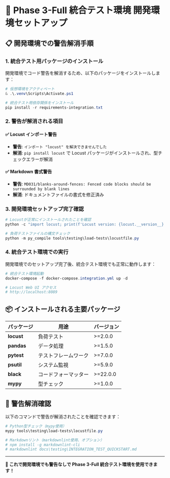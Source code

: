 # 🔧 Phase 3-Full 統合テスト環境 開発環境セットアップ

## 📋 開発環境での警告解消手順

### 1. 統合テスト用パッケージのインストール

開発環境でコード警告を解消するため、以下のパッケージをインストールします：

```powershell
# 仮想環境をアクティベート
& .\.venv\Scripts\Activate.ps1

# 統合テスト用依存関係をインストール
pip install -r requirements-integration.txt
```

### 2. 警告が解消される項目

#### ✅ Locust インポート警告

- **警告**: `インポート "locust" を解決できませんでした`
- **解消**: `pip install locust` で Locust パッケージがインストールされ、型チェックエラーが解消

#### ✅ Markdown 書式警告

- **警告**: `MD031/blanks-around-fences: Fenced code blocks should be surrounded by blank lines`
- **解消**: ドキュメントファイルの書式を修正済み

### 3. 開発環境セットアップ完了確認

```powershell
# Locustが正常にインストールされたことを確認
python -c "import locust; print(f'Locust version: {locust.__version__}')"

# 負荷テストファイルの構文チェック
python -m py_compile tools\testing\load-tests\locustfile.py
```

### 4. 統合テスト環境での実行

開発環境でのセットアップ完了後、統合テスト環境でも正常に動作します：

```powershell
# 統合テスト環境起動
docker-compose -f docker-compose.integration.yml up -d

# Locust Web UI アクセス
# http://localhost:8089
```

## 📦 インストールされる主要パッケージ

| パッケージ | 用途                 | バージョン |
| ---------- | -------------------- | ---------- |
| **locust** | 負荷テスト           | >=2.0.0    |
| **pandas** | データ処理           | >=1.5.0    |
| **pytest** | テストフレームワーク | >=7.0.0    |
| **psutil** | システム監視         | >=5.9.0    |
| **black**  | コードフォーマッター | >=22.0.0   |
| **mypy**   | 型チェック           | >=1.0.0    |

## 🎯 警告解消確認

以下のコマンドで警告が解消されたことを確認できます：

```powershell
# Python型チェック（mypy使用）
mypy tools\testing\load-tests\locustfile.py

# Markdownリント（markdownlint使用、オプション）
# npm install -g markdownlint-cli
# markdownlint docs\testing\INTEGRATION_TEST_QUICKSTART.md
```

---

**🎉 これで開発環境でも警告なしで Phase 3-Full 統合テスト環境を使用できます！**
